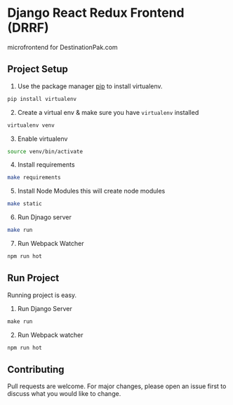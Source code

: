 # Django React Redux Frontend (DRRF)

microfrontend for DestinationPak.com

## Project Setup

1. Use the package manager [pip](https://pip.pypa.io/en/stable/) to install virtualenv.

```bash
pip install virtualenv
```
2. Create a virtual env & make sure you have `virtualenv` installed
```bash
virtualenv venv
```
3. Enable virtualenv
```bash
source venv/bin/activate
```
4. Install requirements
```bash
make requirements
```
5. Install Node Modules this will create node modules
```bash
make static
```
6. Run Djnago server
```bash
make run
```
7. Run Webpack Watcher
```bash
npm run hot
```

## Run Project
Running project is easy.
1. Run Django Server
```python
make run
```
2. Run Webpack watcher
```bash
npm run hot
```


## Contributing
Pull requests are welcome. For major changes, please open an issue first to discuss what you would like to change.
